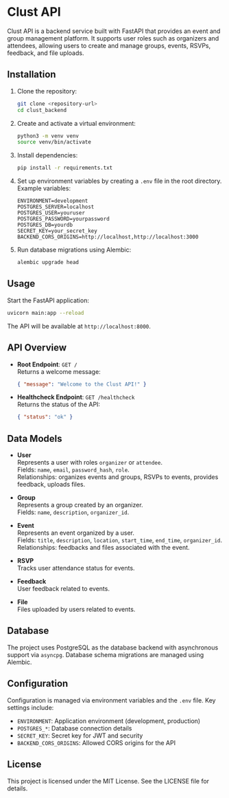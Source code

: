 # Clust API

Clust API is a backend service built with FastAPI that provides an event and group management platform. It supports user roles such as organizers and attendees, allowing users to create and manage groups, events, RSVPs, feedback, and file uploads.

## Installation

1. Clone the repository:
   ```bash
   git clone <repository-url>
   cd clust_backend
   ```

2. Create and activate a virtual environment:
   ```bash
   python3 -m venv venv
   source venv/bin/activate
   ```

3. Install dependencies:
   ```bash
   pip install -r requirements.txt
   ```

4. Set up environment variables by creating a `.env` file in the root directory. Example variables:
   ```
   ENVIRONMENT=development
   POSTGRES_SERVER=localhost
   POSTGRES_USER=youruser
   POSTGRES_PASSWORD=yourpassword
   POSTGRES_DB=yourdb
   SECRET_KEY=your_secret_key
   BACKEND_CORS_ORIGINS=http://localhost,http://localhost:3000
   ```

5. Run database migrations using Alembic:
   ```bash
   alembic upgrade head
   ```

## Usage

Start the FastAPI application:

```bash
uvicorn main:app --reload
```

The API will be available at `http://localhost:8000`.

## API Overview

- **Root Endpoint**: `GET /`  
  Returns a welcome message:  
  ```json
  { "message": "Welcome to the Clust API!" }
  ```

- **Healthcheck Endpoint**: `GET /healthcheck`  
  Returns the status of the API:  
  ```json
  { "status": "ok" }
  ```

## Data Models

- **User**  
  Represents a user with roles `organizer` or `attendee`.  
  Fields: `name`, `email`, `password_hash`, `role`.  
  Relationships: organizes events and groups, RSVPs to events, provides feedback, uploads files.

- **Group**  
  Represents a group created by an organizer.  
  Fields: `name`, `description`, `organizer_id`.

- **Event**  
  Represents an event organized by a user.  
  Fields: `title`, `description`, `location`, `start_time`, `end_time`, `organizer_id`.  
  Relationships: feedbacks and files associated with the event.

- **RSVP**  
  Tracks user attendance status for events.

- **Feedback**  
  User feedback related to events.

- **File**  
  Files uploaded by users related to events.

## Database

The project uses PostgreSQL as the database backend with asynchronous support via `asyncpg`. Database schema migrations are managed using Alembic.

## Configuration

Configuration is managed via environment variables and the `.env` file. Key settings include:

- `ENVIRONMENT`: Application environment (development, production)
- `POSTGRES_*`: Database connection details
- `SECRET_KEY`: Secret key for JWT and security
- `BACKEND_CORS_ORIGINS`: Allowed CORS origins for the API

## License

This project is licensed under the MIT License. See the LICENSE file for details.

